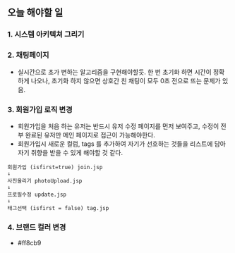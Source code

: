## 오늘 해야할 일

### 1. 시스템 아키텍쳐 그리기

### 2. 채팅페이지

- 실시간으로 초가 변하는 알고리즘을 구현해야할듯. 한 번 초기화 하면 시간이 정확하게 나오나, 초기화 하지 않으면 상호간 친 채팅이 모두 0초 전으로 뜨는 문제가 있음.

### 3. 회원가입 로직 변경

- 회원가입을 처음 하는 유저는 반드시 유저 수정 페이지를 먼저 보여주고, 수정이 전부 완료된 유저만 메인 페이지로 접근이 가능해야한다.
- 회원가입시 새로운 컬럼, tags 를 추가하여 자기가 선호하는 것들을 리스트에 담아 자기 취향을 받을 수 있게 해야할 것 같다.
```
회원가입 (isfirst=true) join.jsp
↓
사진올리기 photoUpload.jsp
↓
프로필수정 update.jsp
↓
태그선택 (isfirst = false) tag.jsp
```


### 4. 브랜드 컬러 변경

- #ff8cb9